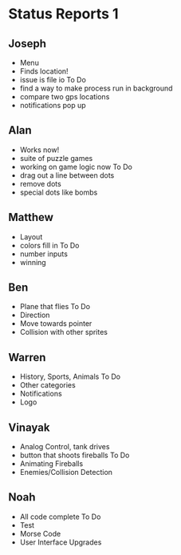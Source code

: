 Status Reports 1
================

Joseph
------
* Menu
* Finds location!
* issue is file io
To Do
* find a way to make process run in background
* compare two gps locations
* notifications pop up

Alan
----
* Works now!
* suite of puzzle games
* working on game logic now
To Do
* drag out a line between dots
* remove dots
* special dots like bombs

Matthew
-------
* Layout
* colors fill in
To Do
* number inputs
* winning

Ben
---
* Plane that flies
To Do
* Direction
* Move towards pointer
* Collision with other sprites

Warren
------
* History, Sports, Animals
To Do
* Other categories
* Notifications
* Logo

Vinayak
-------
* Analog Control, tank drives
* button that shoots fireballs
To Do
* Animating Fireballs
* Enemies/Collision Detection

Noah
----
* All code complete
To Do
* Test
* Morse Code
* User Interface Upgrades
